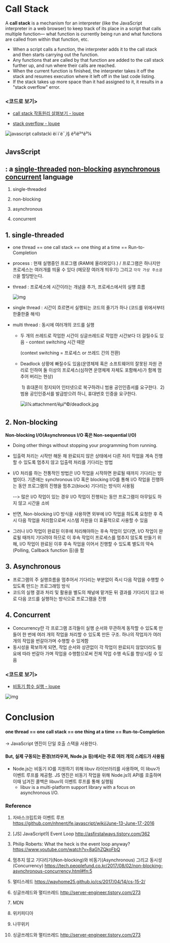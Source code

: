 # **Call Stack**

A **call stack** is a mechanism for an interpreter (like the JavaScript interpreter in a web browser) to keep track of its place in a script that calls multiple function— what function is currently being run and what functions are called from within that function, etc.

- When a script calls a function, the interpreter adds it to the call stack and then starts carrying out the function.
- Any functions that are called by that function are added to the call stack further up, and run where their calls are reached.
- When the current function is finished, the interpreter takes it off the stack and resumes execution where it left off in the last code listing.
- If the stack takes up more space than it had assigned to it, it results in a "stack overflow" error.











### <코드로 보기>

- [call stack 작동원리 살펴보기 - loupe](http://latentflip.com/loupe/?code=ZnVuY3Rpb24gbXVsdGlwbHkoYSxiKXsKICAgIHJldHVybiBhKmI7Cn0KCmZ1bmN0aW9uIHNxdWFyZShuKXsKICAgIHJldHVybiBtdWx0aXBseShuLG4pOwp9CgpmdW5jdGlvbiBwcmludFNxdWFyZShuKXsKICAgIHZhciBzcXVhcmVkID0gc3F1YXJlKG4pOwogICAgY29uc29sZS5sb2coc3F1YXJlZCk7Cn0KCnByaW50U3F1YXJlKDQpOw%3D%3D!!!PGJ1dHRvbj5DbGljayBtZSE8L2J1dHRvbj4%3D)

- [stack overflow - loupe](http://latentflip.com/loupe/?code=ZnVuY3Rpb24gZm9vKCl7CiAgICByZXR1cm4gZm9vKCk7Cn0KCmZvbygpOw%3D%3D!!!PGJ1dHRvbj5DbGljayBtZSE8L2J1dHRvbj4%3D)









![javascript callstackì ëí ì´ë¯¸ì§ ê²ìê²°ê³¼](https://image.slidesharecdn.com/sonlejs-event-loop-160805060652/95/javascript-event-loop-11-638.jpg?cb=1470377352)













## **JavsScript** 

##  : a <u>single-threaded</u> <u>non-blocking</u> <u>asynchronous</u> <u>concurrent</u> language

1. single-threaded 

2. non-blocking

3. asynchronous

4. concurrent





## 1. single-threaded

- one thread == one call stack == one thing at a time == Run-to-Completion

- process : 현재 실행중인 프로그램 (RAM에 올라와있다.) / 프로그램은 하나지만 프로세스는 여러개를 띄울 수 있다 (메모장 여러개 띄우기) 그리고 `각각 가상 주소공간`을 할당받는다. 

- thread : 프로세스에 시간이라는 개념을 추가, 프로세스에서의 실행 흐름

  ![img](https://upload.wikimedia.org/wikipedia/commons/thumb/a/a5/Multithreaded_process.svg/220px-Multithreaded_process.svg.png)

- single thread : 시간이 흐르면서 실행되는 코드의 줄기가 하나 (코드를 위에서부터 한줄한줄 해석)

- multi thread : 동시에 여러개의 코드를 실행

  - 두 개의 쓰레드로 작업한 시간이 싱글쓰레드로 작업한 시간보다 더 걸릴수도 있음 - context switching 시간 때문

    (context switching = 프로세스 or 쓰레드 간의 전환)

  - Deadlock 상황에 빠질수도 있음(운영체제 혹은 소프트웨어의 잘못된 자원 관리로 인하여 둘 이상의 프로세스(심하면  운영체제 자체도 포함해서)가 함께 멈추어 버리는 현상)

    ​	1) 휴대폰이 정지되어 인터넷으로 복구하려니 범용 공인인증서를 요구한다. 
    ​	2) 범용 공인인증서를 발급받으려 하니, 휴대번호 인증을 요구한다. 

    ![íì¼:attachment/êµì°©/deadlock.jpg](https://s3.namuwikiusercontent.com/s/19ddbf5daa82d7d7a67051de77d4f6af646a00f916f7e9711d6c6c2749fc1f9c01238bdc1bd94d611af7e8b089b9865319b820bb569a8341262745cce1967b81e4418677ebf9ef558a80498af5c58b329acd69fc4c362e84142322c380d964f3)





## 2. Non-blocking

**Non-blocking I/O(Asynchronous I/O 혹은 Non-sequential I/O)**

- Doing other things without stopping your programming from running.

- 입출력 처리는 시작만 해둔 채 완료되지 않은 상태에서 다른 처리 작업을 계속 진행할 수 있도록 멈추지 않고 입출력 처리를 기다리는 방법

- I/O 처리를 하는 전통적인 방법은 I/O 작업을 시작하면 완료될 때까지 기다리는 방법이다. 기존에는 synchronous I/O 혹은 blocking I/O를 통해 I/O 작업을 진행하는 동안 프로그램의 진행을 멈추고(block) 기다리는 방식이 사용됨 

  --> 많은 I/O 작업이 있는 경우 I/O 작업이 진행되는 동안 프로그램이 아무일도 하지 않고 시간을 소비 

- 반면, Non-blocking I/O 방식을 사용하면 외부에 I/O 작업을 하도록 요청한 후 즉시 다음 작업을 처리함으로써 시스템 자원을 더 효율적으로 사용할 수 있음
- 그러나 I/O 작업이 완료된 이후에 처리해야하는 후속 작업이 있다면, I/O 작업이 완료될 때까지 기다려야 하므로 이 후속 작업이 프로세스를 멈추지 않도록 만들기 위해, I/O 작업이 완료된 이후 후속 작업을 이어서 진행할 수 있도록 별도의 약속(Polling, Callback function 등)을 함









## 3. Asynchronous 

- 프로그램의 주 실행흐름을 멈추어서 기다리는 부분없이 즉시 다음 작업을 수행할 수 있도록 만드는 프로그래밍 방식
- 코드의 실행 결과 처리 및 활용을 별도의 채널에 맡겨둔 뒤 결과를 기다리지 않고 바로 다음 코드를 실행하는 방식으로 프로그램을 진행









## 4. Concurrent 

- Concurrency란 각 프로그램 조각들이 실행 순서와 무관하게 동작할 수 있도록 만들어 한 번에 여러 개의 작업을 처리할 수 있도록 만든 구조. 하나의 작업자가 여러 개의 작업을 번갈아가며 수행할 수 있게함
- 동시성을 확보하게 되면, 작업 순서와 상관없이 각 작업이 완료되지 않았더라도 필요에 따라 번갈아 가며 작업을 수행함으로써 전체 작업 수행 속도를 향상시킬 수 있음











### <코드로 보기>

- [비동기 함수 실행 - loupe](http://latentflip.com/loupe/?code=ZnVuY3Rpb24gdGVzdDEoKXsKICAgIGNvbnNvbGUubG9nKCJ0ZXN0MSIpOwogICAgdGVzdDIoKTsKfQoKZnVuY3Rpb24gdGVzdDIoKXsKICAgIGxldCB0aW1lciA9IHNldFRpbWVvdXQoZnVuY3Rpb24oKXsKICAgICAgICBjb25zb2xlLmxvZygidGVzdDIiKTsKICAgIH0sIDApOwogICAgdGVzdDMoKTsKfQoKZnVuY3Rpb24gdGVzdDMoKXsKICAgIGNvbnNvbGUubG9nKCJ0ZXN0MyIpOwp9Cgp0ZXN0MSgpOw%3D%3D!!!PGJ1dHRvbj5DbGljayBtZSE8L2J1dHRvbj4%3D)

  











![img](http://prashantb.me/content/images/2017/01/js_runtime.png)



#	Conclusion

#### one thread == one call stack == one thing at a time == Run-to-Completion

-> JavaScript 엔진이 단일 호출 스택을 사용한다. 



#### But, 실제 구동되는 환경(브라우져, Node.js 등)에서는 주로 여러 개의 스레드가 사용됨

- Node.js는 비동기 IO를 지원하기 위해 libuv 라이브러리를 사용하며, 이 libuv가 이벤트 루프를 제공함. JS 엔진은 비동기 작업을 위해 Node.js의 API를 호출하며 이때 넘겨진 콜백은 libuv의 이벤트 루프를 통해 실행됨 
  * libuv is a multi-platform support library with a focus on asynchronous I/O.













### Reference

1. 자바스크립트와 이벤트 루프 https://github.com/nhnent/fe.javascript/wiki/June-13-June-17,-2016
2. [JS] JavaScript의 Event Loop http://asfirstalways.tistory.com/362
3. Philip Roberts: What the heck is the event loop anyway?  https://www.youtube.com/watch?v=8aGhZQkoFbQ
4. 멈추지 않고 기다리기(Non-blocking)와 비동기(Asynchronous) 그리고 동시성(Concurrency) https://tech.peoplefund.co.kr/2017/08/02/non-blocking-asynchronous-concurrency.html#fn:5
5. 멀티스레드 https://wayhome25.github.io/cs/2017/04/14/cs-15-2/
6. 싱글쓰레드와 멀티쓰레드 http://server-engineer.tistory.com/273
7. MDN
8. 위키피디아
9. 나무위키

1. 싱글쓰레드와 멀티쓰레드 http://server-engineer.tistory.com/273


